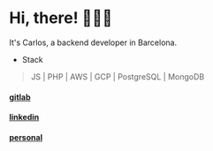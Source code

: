 # Hi, there! 👨🏽‍💻

It's Carlos, a backend developer in Barcelona.

* Stack
> JS | PHP | AWS | GCP | PostgreSQL | MongoDB

#### [gitlab](www.gitlab.com/clopez12") 
#### [linkedin](https://www.linkedin.com/in/celopez12") 
#### [personal]("https://clopez7.github.io")
